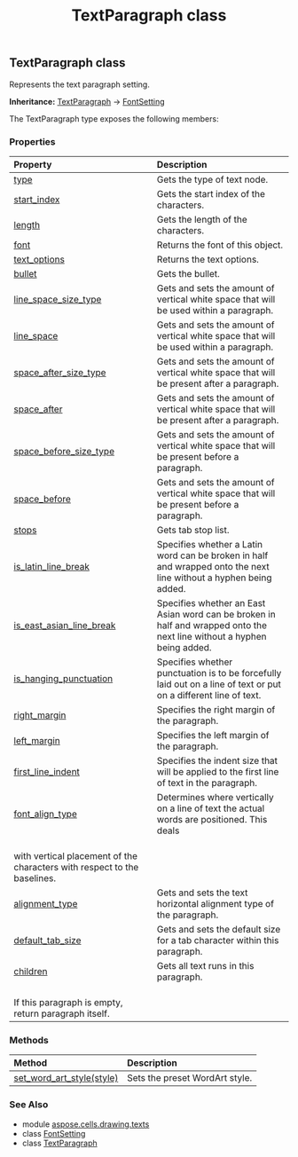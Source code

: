 ﻿---
title: TextParagraph class
second_title: Aspose.Cells for Python via .NET API References
description: 
type: docs
weight: 100
url: /aspose.cells.drawing.texts/textparagraph/
is_root: false
---

## TextParagraph class

Represents the text paragraph setting.



**Inheritance:** [TextParagraph](/cells/python-net/aspose.cells.drawing.texts/textparagraph) → 
[FontSetting](/cells/python-net/aspose.cells/fontsetting)



The TextParagraph type exposes the following members:

### Properties
| Property | Description |
| :- | :- |
| [type](/cells/python-net/aspose.cells.drawing.texts/textparagraph/type) | Gets the type of text node. |
| [start_index](/cells/python-net/aspose.cells.drawing.texts/textparagraph/start_index) | Gets the start index of the characters. |
| [length](/cells/python-net/aspose.cells.drawing.texts/textparagraph/length) | Gets the length of the characters. |
| [font](/cells/python-net/aspose.cells.drawing.texts/textparagraph/font) | Returns the font of this object. |
| [text_options](/cells/python-net/aspose.cells.drawing.texts/textparagraph/text_options) | Returns the text options. |
| [bullet](/cells/python-net/aspose.cells.drawing.texts/textparagraph/bullet) | Gets the bullet. |
| [line_space_size_type](/cells/python-net/aspose.cells.drawing.texts/textparagraph/line_space_size_type) | Gets and sets the amount of vertical white space that will be used within a paragraph. |
| [line_space](/cells/python-net/aspose.cells.drawing.texts/textparagraph/line_space) | Gets and sets the amount of vertical white space that will be used within a paragraph. |
| [space_after_size_type](/cells/python-net/aspose.cells.drawing.texts/textparagraph/space_after_size_type) | Gets and sets the amount of vertical white space that will be present after a paragraph. |
| [space_after](/cells/python-net/aspose.cells.drawing.texts/textparagraph/space_after) | Gets and sets the amount of vertical white space that will be present after a paragraph. |
| [space_before_size_type](/cells/python-net/aspose.cells.drawing.texts/textparagraph/space_before_size_type) | Gets and sets the amount of vertical white space that will be present before a paragraph. |
| [space_before](/cells/python-net/aspose.cells.drawing.texts/textparagraph/space_before) | Gets and sets the amount of vertical white space that will be present before a paragraph. |
| [stops](/cells/python-net/aspose.cells.drawing.texts/textparagraph/stops) | Gets tab stop list. |
| [is_latin_line_break](/cells/python-net/aspose.cells.drawing.texts/textparagraph/is_latin_line_break) | Specifies whether a Latin word can be broken in half and wrapped onto the next line without a hyphen being added. |
| [is_east_asian_line_break](/cells/python-net/aspose.cells.drawing.texts/textparagraph/is_east_asian_line_break) | Specifies whether an East Asian word can be broken in half and wrapped onto the next line without a hyphen being added. |
| [is_hanging_punctuation](/cells/python-net/aspose.cells.drawing.texts/textparagraph/is_hanging_punctuation) | Specifies whether punctuation is to be forcefully laid out on a line of text or put on a different line of text. |
| [right_margin](/cells/python-net/aspose.cells.drawing.texts/textparagraph/right_margin) | Specifies the right margin of the paragraph. |
| [left_margin](/cells/python-net/aspose.cells.drawing.texts/textparagraph/left_margin) | Specifies the left margin of the paragraph. |
| [first_line_indent](/cells/python-net/aspose.cells.drawing.texts/textparagraph/first_line_indent) | Specifies the indent size that will be applied to the first line of text in the paragraph. |
| [font_align_type](/cells/python-net/aspose.cells.drawing.texts/textparagraph/font_align_type) | Determines where vertically on a line of text the actual words are positioned. This deals<br/>with vertical placement of the characters with respect to the baselines. |
| [alignment_type](/cells/python-net/aspose.cells.drawing.texts/textparagraph/alignment_type) | Gets and sets the text horizontal alignment type of the paragraph. |
| [default_tab_size](/cells/python-net/aspose.cells.drawing.texts/textparagraph/default_tab_size) | Gets and sets the default size for a tab character within this paragraph. |
| [children](/cells/python-net/aspose.cells.drawing.texts/textparagraph/children) | Gets all text runs in this paragraph.<br/>If this paragraph is empty, return paragraph itself. |


### Methods
| Method | Description |
| :- | :- |
| [set_word_art_style(style)](/cells/python-net/aspose.cells.drawing.texts/textparagraph/set_word_art_style/#PresetWordArtStyle) | Sets the preset WordArt style. |



### See Also
* module [aspose.cells.drawing.texts](..)
* class [FontSetting](/cells/python-net/aspose.cells/fontsetting)
* class [TextParagraph](/cells/python-net/aspose.cells.drawing.texts/textparagraph)
